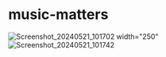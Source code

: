 # music-matters
![Screenshot_20240521_101702 width="250"](https://github.com/Odhiambo-Michael-Allan/music-matters/assets/111270923/c7627a48-3135-491b-aa4e-e136effe406c)
![Screenshot_20240521_101742](https://github.com/Odhiambo-Michael-Allan/music-matters/assets/111270923/95c6d4c9-0d33-4d15-8da7-b0c7e28719d0)
